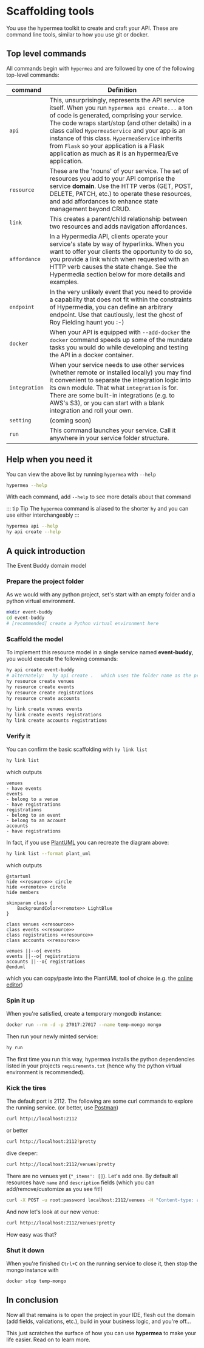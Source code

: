 # Scaffolding tools

You use the hypermea toolkit to create and craft your API.  These are command line tools, similar to how you use git or docker.


## Top level commands
All commands begin with `hypermea` and are followed by one of the following top-level commands:

| command     | Definition                                                                                                                                                                                                                                                                                                                                                                                                           |
|-------------|----------------------------------------------------------------------------------------------------------------------------------------------------------------------------------------------------------------------------------------------------------------------------------------------------------------------------------------------------------------------------------------------------------------------|
| `api`         | This, unsurprisingly, represents the API service itself.  When you run `hypermea api create...` a ton of code is generated, comprising your service.  The code wraps start/stop (and other details) in a class called `HypermeaService` and your app is an instance of this class.  `HypermeaService` inherits from `Flask` so your application is a Flask application as much as it is an hypermea/Eve application. |
| `resource`    | These are the 'nouns' of your service.  The set of resources you add to your API comprise the service **domain**.  Use the HTTP verbs (GET, POST, DELETE, PATCH, etc.) to operate these resources, and add affordances to enhance state management beyond CRUD.                                                                                                                                                      |
| `link`        | This creates a parent/child relationship between two resources and adds navigation affordances.                                                                                                                                                                                                                                                                                                                      |
| `affordance`  | In a Hypermedia API, clients operate your service's state by way of hyperlinks.  When you want to offer your clients the opportunity to do so, you provide a link which when requested with an HTTP verb causes the state change.  See the Hypermedia section below for more details and examples.                                                                                                                   |
| `endpoint`    | In the very unlikely event that you need to provide a capability that does not fit within the constraints of Hypermedia, you can define an arbitrary endpoint.  Use that cautiously, lest the ghost of Roy Fielding haunt you :-)                                                                                                                                                                                    |
| `docker` | When your API is equipped with `--add-docker` the `docker` command speeds up some of the mundate tasks you would do while developing and testing the API in a docker container.                                                                                                                                                                                                                                      |
| `integration` | When your service needs to use other services (whether remote or installed locally) you may find it convenient to separate the integration logic into its own module.  That what `integration` is for.  There are some built-in integrations (e.g. to AWS's S3), or you can start with a blank integration and roll your own.                                                                                        |
| `setting`     | (coming soon)                                                                                                                                                                                                                                                                                                                                                                                                        |
| `run`         | This command launches your service.  Call it anywhere in your service folder structure.                                                                                                                                                                                                                                                                                                                              |

## Help when you need it

You can view the above list by running `hypermea` with `--help`

```bash
hypermea --help
```

With each command, add `--help` to see more details about that command

::: tip Tip
The `hypermea` command is aliased to the shorter `hy` and you can use either interchangeably
:::

```bash
hypermea api --help
hy api create --help
```

## A quick introduction
<centered-image src="/img/event-buddy-domain.svg" rounded width="450">The Event Buddy domain model</centered-image>

### Prepare the project folder
As we would with any python project, set's start with an empty folder and a python virtual environment.

```bash
mkdir event-buddy
cd event-buddy
# [recommended] create a Python virtual environment here
````

### Scaffold the model
To implement this resource model in a single service named **event-buddy**, you would execute the following commands:

```bash
hy api create event-buddy
# alternately:   hy api create .   which uses the folder name as the project name
hy resource create venues
hy resource create events
hy resource create registrations
hy resource create accounts

hy link create venues events
hy link create events registrations
hy link create accounts registrations 
```

### Verify it
You can confirm the basic scaffolding with `hy link list`

```bash
hy link list
```

which outputs

```plaintext
venues
- have events
events
- belong to a venue
- have registrations
registrations
- belong to an event
- belong to an account
accounts
- have registrations
```

In fact, if you use [PlantUML](https://editor.plantuml.com/) you can recreate the diagram above:

```bash
hy link list --format plant_uml
```

which outputs

```plaintext
@startuml
hide <<resource>> circle
hide <<remote>> circle
hide members 

skinparam class {
    BackgroundColor<<remote>> LightBlue
}

class venues <<resource>>
class events <<resource>>
class registrations <<resource>>
class accounts <<resource>>

venues ||--o{ events
events ||--o{ registrations
accounts ||--o{ registrations
@enduml
```

which you can copy/paste into the PlantUML tool of choice (e.g. the [online editor](https://editor.plantuml.com/))

### Spin it up
When you're satisfied, create a temporary mongodb instance:

```bash
docker run --rm -d -p 27017:27017 --name temp-mongo mongo
```

Then run your newly minted service:

```bash
hy run
```

The first time you run this way, hypermea installs the python dependencies listed in your projects `requirements.txt` (hence why the python virtual environment is recommended).

### Kick the tires
The default port is 2112.  The following are some curl commands to explore the running service.  (or better, use [Postman](https://pointw-dev.github.io/hypermedia-docs/introduction/hypermedia-in-action/v1/explore-with-postman.html#configure-postman))

```bash
curl http://localhost:2112 
```

or better

```bash
curl http://localhost:2112?pretty
```

dive deeper:

```bash
curl http://localhost:2112/venues?pretty
```
There are no venues yet (`"_items': []`).  Let's add one.  By default all resources have `name` and `description` fields (which you can add/remove/customize as you see fit!)

```bash
curl -X POST -u root:password localhost:2112/venues -H "Content-type: application/json" -d "{\"name\":\"Boardroom\"}"
```

And now let's look at our new venue:

```bash
curl http://localhost:2112/venues?pretty
```
How easy was that?

### Shut it down
When you're finished `Ctrl+C` on the running service to close it, then stop the mongo instance with

```bash
docker stop temp-mongo
```


## In conclusion
Now all that remains is to open the project in your IDE, flesh out the domain (add fields, validations, etc.), build in your business logic, and you're off...

This just scratches the surface of how you can use **hypermea** to make your life easier.  Read on to learn more.
